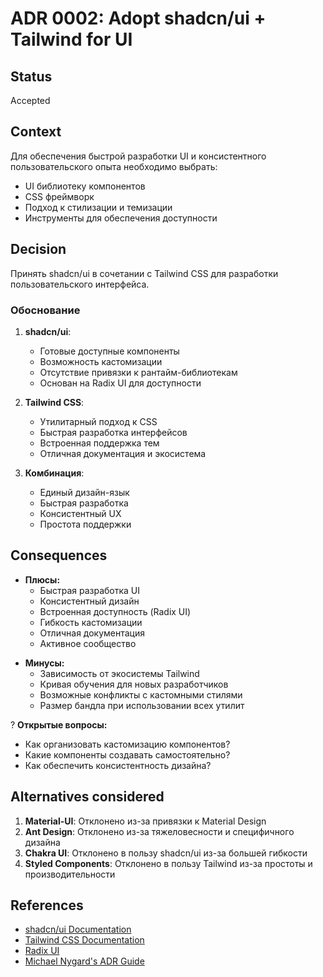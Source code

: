 # ADR 0002: Adopt shadcn/ui + Tailwind for UI

## Status

Accepted

## Context

Для обеспечения быстрой разработки UI и консистентного пользовательского опыта необходимо выбрать:

- UI библиотеку компонентов
- CSS фреймворк
- Подход к стилизации и темизации
- Инструменты для обеспечения доступности

## Decision

Принять shadcn/ui в сочетании с Tailwind CSS для разработки пользовательского интерфейса.

### Обоснование

1. **shadcn/ui**:
   - Готовые доступные компоненты
   - Возможность кастомизации
   - Отсутствие привязки к рантайм-библиотекам
   - Основан на Radix UI для доступности

2. **Tailwind CSS**:
   - Утилитарный подход к CSS
   - Быстрая разработка интерфейсов
   - Встроенная поддержка тем
   - Отличная документация и экосистема

3. **Комбинация**:
   - Единый дизайн-язык
   - Быстрая разработка
   - Консистентный UX
   - Простота поддержки

## Consequences

- **Плюсы:**
  - Быстрая разработка UI
  - Консистентный дизайн
  - Встроенная доступность (Radix UI)
  - Гибкость кастомизации
  - Отличная документация
  - Активное сообщество

* **Минусы:**
  - Зависимость от экосистемы Tailwind
  - Кривая обучения для новых разработчиков
  - Возможные конфликты с кастомными стилями
  - Размер бандла при использовании всех утилит

? **Открытые вопросы:**

- Как организовать кастомизацию компонентов?
- Какие компоненты создавать самостоятельно?
- Как обеспечить консистентность дизайна?

## Alternatives considered

1. **Material-UI**: Отклонено из-за привязки к Material Design
2. **Ant Design**: Отклонено из-за тяжеловесности и специфичного дизайна
3. **Chakra UI**: Отклонено в пользу shadcn/ui из-за большей гибкости
4. **Styled Components**: Отклонено в пользу Tailwind из-за простоты и производительности

## References

- [shadcn/ui Documentation](https://ui.shadcn.com/)
- [Tailwind CSS Documentation](https://tailwindcss.com/docs)
- [Radix UI](https://www.radix-ui.com/)
- [Michael Nygard's ADR Guide](https://adr.github.io/)
